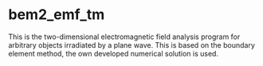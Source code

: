 # bem2_emf_tm
This is the two-dimensional electromagnetic field analysis program for arbitrary objects irradiated by a plane wave.  This is based on the boundary element method, the own developed numerical solution is used.
